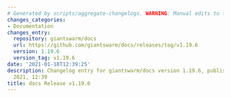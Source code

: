 ```yaml
---
# Generated by scripts/aggregate-changelogs. WARNING: Manual edits to this files will be overwritten.
changes_categories:
- Documentation
changes_entry:
  repository: giantswarm/docs
  url: https://github.com/giantswarm/docs/releases/tag/v1.19.6
  version: 1.19.6
  version_tag: v1.19.6
date: '2021-01-18T12:39:25'
description: Changelog entry for giantswarm/docs version 1.19.6, published on 18 January
  2021, 12:39
title: docs Release v1.19.6
---
```



